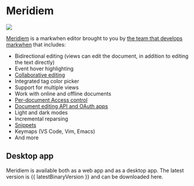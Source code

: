 <script setup lang="ts">
import { ref, onMounted, computed } from "vue"

const latestBinaryVersion = ref("0.2.5");
onMounted(async () => {
  try {
    const res = await fetch(
      "https://storage.googleapis.com/markwhen_binaries/Meridiem/darwin/arm64/RELEASES.json"
    );
    const json = await res.json();
    latestBinaryVersion.value = json.currentRelease;
  } catch (e) {
    console.error(e);
  }
});

const downloadLink = computed(() => `https://storage.googleapis.com/markwhen_binaries/Meridiem/darwin/arm64/Meridiem-darwin-arm64-${latestBinaryVersion.value}.zip`)
</script>

# Meridiem

![](/images/meridiem.png)

[Meridiem](https://meridiem.markwhen.com) is a markwhen editor brought to you by [the team that develops markwhen](https://github.com/kochrt) that includes:

- Bidirectional editing (views can edit the document, in addition to editing the text directly)
- Event hover highlighting
- [Collaborative editing](/meridiem/collaborative-editing)
- Integrated tag color picker
- Support for multiple views
- Work with online and offline documents
- [Per-document Access control](/meridiem/collaborative-editing)
- [Document editing API and OAuth apps](/meridiem/api/)
- Light and dark modes
- Incremental reparsing
- [Snippets](/meridiem/snippets.md)
- Keymaps (VS Code, Vim, Emacs)
- And more

## Desktop app

Meridiem is available both as a web app and as a desktop app. The latest version is {{ latestBinaryVersion }} and can be downloaded <a :href="downloadLink">here</a>.
